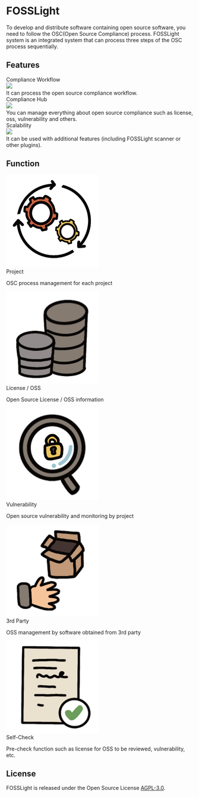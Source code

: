 # FOSSLight
To develop and distribute software containing open source software, you need to follow the OSC(Open Source Compliance) process. FOSSLight system is an integrated system that can process three steps of the OSC process sequentially.

## Features
<div class="flex-container">
  <div class="flex-contents">
    <div>
      <div id="feature_title">
        Compliance Workflow
      </div>
      <div id="feature_img">
        <img src="https://img.icons8.com/pastel-glyph/50/000000/workflow-cycle--v1.png"/>
      </div>
      <div id="feature_content">
       It can process the open source compliance workflow.
      </div>
    </div>
  </div>

  <div class="flex-contents">
    <div>
      <div id="feature_title">
        Compliance Hub
      </div>
      <div id="feature_img">
        <img src="https://img.icons8.com/wired/64/000000/hub.png"/>
      </div>
      <div id="feature_content">
        You can manage everything about open source compliance such as license, oss, vulnerability and others.
      </div>
    </div>
  </div>

  <div class="flex-contents">
    <div>
      <div id="feature_title">
        Scalability
      </div>
      <div id="feature_img">
        <img src="https://img.icons8.com/wired/64/000000/plugin.png"/>
      </div>
      <div id="feature_content">
        It can be used with additional features (including FOSSLight scanner or other plugins).
      </div>
    </div>
  </div>
</div>

## Function

<div class="person-container">
  <div class="persons js-dropdown-items">
    <div class="person js-dropdown-item">
      <div class="avatar"><img src="about/images/process4.png" alt="" title="Title 1"></div>
      <div class="fullname">Project</div>
      <div class="js-description">
        <p>OSC process management for each project</p>
      </div>
    </div>
    <div class="person js-dropdown-item">
      <div class="avatar"><img src="about/images/data3.png" alt="" title="Title 2"></div>
      <div class="fullname">License / OSS</div>
      <div class="js-description">
        <p>Open Source License / OSS information</p>
      </div>
    </div>
    <div class="person js-dropdown-item">
      <div class="avatar"><img src="about/images/lock2.png" alt="" title="Title 3"></div>
      <div class="fullname">Vulnerability</div>
      <div class="js-description">
        <p>Open source vulnerability and monitoring by project</p>
      </div>
    </div>   
    <div class="person js-dropdown-item">
      <div class="avatar"><img src="about/images/3rdparty3.png" alt="" title="Title 3"></div>
      <div class="fullname">3rd Party</div>
      <div class="js-description">
        <p>OSS management by software obtained from 3rd party</p>
      </div>
    </div> 
        <div class="person js-dropdown-item">
      <div class="avatar"><img src="about/images/check3.png" alt="" title="Title 3"></div>
      <div class="fullname">Self-Check</div>
      <div class="js-description">
        <p>Pre-check function such as license for OSS to be reviewed, vulnerability, etc.</p>
      </div>
    </div> 
  </div>
</div>

## License
FOSSLight is released under the Open Source License [AGPL-3.0][agpl].

[agpl]: https://github.com/fosslight/fosslight/blob/main/LICENSE
